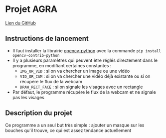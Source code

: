 # Projet AGRA

[Lien du GitHub](https://github.com/Flobeney/AGRA/tree/master/Python/faceRecognition)

## Instructions de lancement

* Il faut installer la librairie [opencv-python](https://pypi.org/project/opencv-python/) avec la commande `pip install opencv-contrib-python`
* Il y a plusieurs paramètres qui peuvent être réglés directement dans le programme, en modifiant certaines constantes :
  * `IMG_OR_VID` : si on va chercher un image ou une vidéo
  * `VID_OR_CAM` : si on va chercher une vidéo déjà existante ou si on récupère le flux de la webcam
  * `DRAW_RECT_FACE` : si on signale les visages avec un rectangle
* Par défaut, le programme récupère le flux de la webcam et ne signale pas les visages

## Description du projet

Ce programme a un seul but très simple : ajouter un masque sur les bouches qu'il trouve, ce qui est assez tendance actuellement 
